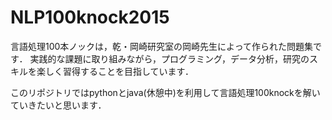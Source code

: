 # NLP100knock2015

言語処理100本ノックは，乾・岡崎研究室の岡崎先生によって作られた問題集です．
実践的な課題に取り組みながら，プログラミング，データ分析，研究のスキルを楽しく習得することを目指しています．

このリポジトリではpythonとjava(休憩中)を利用して言語処理100knockを解いていきたいと思います．
